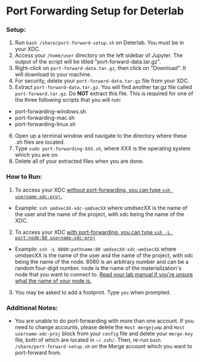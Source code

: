 # Port Forwarding Setup for Deterlab

### Setup:
1. Run ```bash /share/port-forward-setup.sh``` on Deterlab. You must be in your XDC.
2. Access your ```/home/user``` directory on the left sidebar of Jupyter. The output of the script will be titled "port-forward-data.tar.gz".
3. Right-click on ```port-forward-data.tar.gz```, then click on "Download". It will download to your machine.
4. For security, delete your ```port-forward-data.tar.gz``` file from your XDC.
5. Extract ```port-forward-data.tar.gz```. You will find another tar.gz file called ```port-forward.tar.gz```. Do **NOT** extract this file. This is required for one of the three following scripts that you will run:
- port-forwarding-windows.sh
- port-forwarding-mac.sh
- port-forwarding-linux.sh
6. Open up a terminal window and navigate to the directory where these .sh files are located.
7. Type ```sudo port-forwarding-XXX.sh```, where XXX is the operating system which you are on.
8. Delete all of your extracted files when you are done.

### How to Run:
1. To access your XDC <ins>without<ins> port-forwarding, you can type ```ssh username-xdc-proj```.
- Example: ```ssh umdsecXX-xdc-umdsecXX``` where umdsecXX is the name of the user and the name of the project, with xdc being the name of the XDC.
2. To access your XDC <ins>with<ins> port-forwarding, you can type ```ssh -L port:node:80 username-xdc-proj```
- Example: ```ssh -L 8080:pathname:80 umdsecXX-xdc-umdsecXX``` where umdsecXX is the name of the user and the name of the project, with xdc being the name of the node. 8080 is an arbitrary number and can be a random four-digit number. node is the name of the materialization's node that you want to connect to. <ins>Read your lab manual if you're unsure what the name of your node is.<ins>
3. You may be asked to add a footprint. Type ```yes``` when prompted.

### Additional Notes:
- You are unable to do port-forwarding with more than one account. If you need to change accounts, please delete the ```Host mergejump``` and ```Host username-xdc-proj``` block from your ```config``` file and delete your ```merge-key``` file, both of which are located in ```~/.ssh/```. Then, re-run ```bash /share/port-forward-setup.sh``` on the Merge account which you want to port-forward from.
